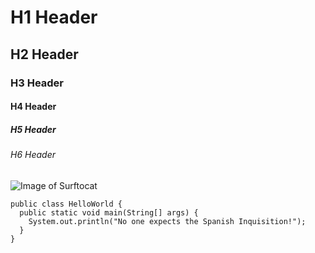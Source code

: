 # H1 Header
## H2 Header
### H3 Header
#### H4 Header
##### H5 Header
###### H6 Header
![Image of Surftocat](https://octodex.github.com/images/surftocat.png)
```
public class HelloWorld {
  public static void main(String[] args) {
    System.out.println("No one expects the Spanish Inquisition!");
  }
}
```
